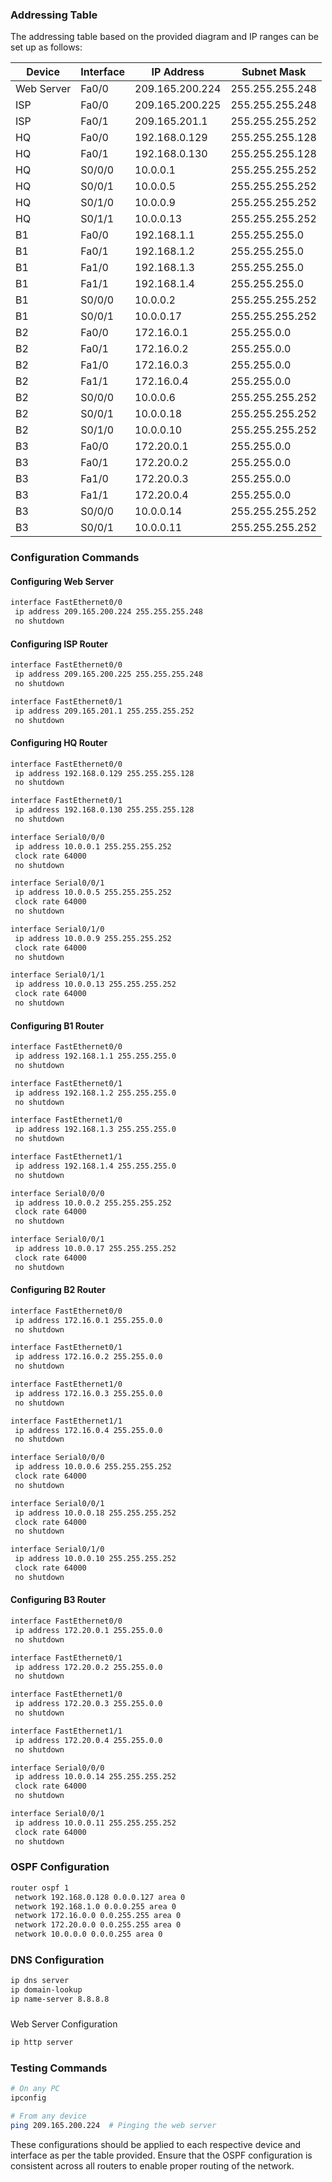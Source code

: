 ### Addressing Table
The addressing table based on the provided diagram and IP ranges can be set up as follows:

| Device      | Interface | IP Address       | Subnet Mask     |
|-------------|-----------|------------------|-----------------|
| Web Server  | Fa0/0     | 209.165.200.224  | 255.255.255.248 |
| ISP         | Fa0/0     | 209.165.200.225  | 255.255.255.248 |
| ISP         | Fa0/1     | 209.165.201.1    | 255.255.255.252 |
| HQ          | Fa0/0     | 192.168.0.129    | 255.255.255.128 |
| HQ          | Fa0/1     | 192.168.0.130    | 255.255.255.128 |
| HQ          | S0/0/0    | 10.0.0.1         | 255.255.255.252 |
| HQ          | S0/0/1    | 10.0.0.5         | 255.255.255.252 |
| HQ          | S0/1/0    | 10.0.0.9         | 255.255.255.252 |
| HQ          | S0/1/1    | 10.0.0.13        | 255.255.255.252 |
| B1          | Fa0/0     | 192.168.1.1      | 255.255.255.0   |
| B1          | Fa0/1     | 192.168.1.2      | 255.255.255.0   |
| B1          | Fa1/0     | 192.168.1.3      | 255.255.255.0   |
| B1          | Fa1/1     | 192.168.1.4      | 255.255.255.0   |
| B1          | S0/0/0    | 10.0.0.2         | 255.255.255.252 |
| B1          | S0/0/1    | 10.0.0.17        | 255.255.255.252 |
| B2          | Fa0/0     | 172.16.0.1       | 255.255.0.0     |
| B2          | Fa0/1     | 172.16.0.2       | 255.255.0.0     |
| B2          | Fa1/0     | 172.16.0.3       | 255.255.0.0     |
| B2          | Fa1/1     | 172.16.0.4       | 255.255.0.0     |
| B2          | S0/0/0    | 10.0.0.6         | 255.255.255.252 |
| B2          | S0/0/1    | 10.0.0.18        | 255.255.255.252 |
| B2          | S0/1/0    | 10.0.0.10        | 255.255.255.252 |
| B3          | Fa0/0     | 172.20.0.1       | 255.255.0.0     |
| B3          | Fa0/1     | 172.20.0.2       | 255.255.0.0     |
| B3          | Fa1/0     | 172.20.0.3       | 255.255.0.0     |
| B3          | Fa1/1     | 172.20.0.4       | 255.255.0.0     |
| B3          | S0/0/0    | 10.0.0.14        | 255.255.255.252 |
| B3          | S0/0/1    | 10.0.0.11        | 255.255.255.252 |

### Configuration Commands
#### Configuring Web Server
```bash
interface FastEthernet0/0
 ip address 209.165.200.224 255.255.255.248
 no shutdown
```

#### Configuring ISP Router
```bash
interface FastEthernet0/0
 ip address 209.165.200.225 255.255.255.248
 no shutdown

interface FastEthernet0/1
 ip address 209.165.201.1 255.255.255.252
 no shutdown
```

#### Configuring HQ Router
```bash
interface FastEthernet0/0
 ip address 192.168.0.129 255.255.255.128
 no shutdown

interface FastEthernet0/1
 ip address 192.168.0.130 255.255.255.128
 no shutdown

interface Serial0/0/0
 ip address 10.0.0.1 255.255.255.252
 clock rate 64000
 no shutdown

interface Serial0/0/1
 ip address 10.0.0.5 255.255.255.252
 clock rate 64000
 no shutdown

interface Serial0/1/0
 ip address 10.0.0.9 255.255.255.252
 clock rate 64000
 no shutdown

interface Serial0/1/1
 ip address 10.0.0.13 255.255.255.252
 clock rate 64000
 no shutdown
```

#### Configuring B1 Router
```bash
interface FastEthernet0/0
 ip address 192.168.1.1 255.255.255.0
 no shutdown

interface FastEthernet0/1
 ip address 192.168.1.2 255.255.255.0
 no shutdown

interface FastEthernet1/0
 ip address 192.168.1.3 255.255.255.0
 no shutdown

interface FastEthernet1/1
 ip address 192.168.1.4 255.255.255.0
 no shutdown

interface Serial0/0/0
 ip address 10.0.0.2 255.255.255.252
 clock rate 64000
 no shutdown

interface Serial0/0/1
 ip address 10.0.0.17 255.255.255.252
 clock rate 64000
 no shutdown
```

#### Configuring B2 Router
```bash
interface FastEthernet0/0
 ip address 172.16.0.1 255.255.0.0
 no shutdown

interface FastEthernet0/1
 ip address 172.16.0.2 255.255.0.0
 no shutdown

interface FastEthernet1/0
 ip address 172.16.0.3 255.255.0.0
 no shutdown

interface FastEthernet1/1
 ip address 172.16.0.4 255.255.0.0
 no shutdown

interface Serial0/0/0
 ip address 10.0.0.6 255.255.255.252
 clock rate 64000
 no shutdown

interface Serial0/0/1
 ip address 10.0.0.18 255.255.255.252
 clock rate 64000
 no shutdown

interface Serial0/1/0
 ip address 10.0.0.10 255.255.255.252
 clock rate 64000
 no shutdown
```

#### Configuring B3 Router
```bash
interface FastEthernet0/0
 ip address 172.20.0.1 255.255.0.0
 no shutdown

interface FastEthernet0/1
 ip address 172.20.0.2 255.255.0.0
 no shutdown

interface FastEthernet1/0
 ip address 172.20.0.3 255.255.0.0
 no shutdown

interface FastEthernet1/1
 ip address 172.20.0.4 255.255.0.0
 no shutdown

interface Serial0/0/0
 ip address 10.0.0.14 255.255.255.252
 clock rate 64000
 no shutdown

interface Serial0/0/1
 ip address 10.0.0.11 255.255.255.252
 clock rate 64000
 no shutdown
```

### OSPF Configuration
```bash
router ospf 1
 network 192.168.0.128 0.0.0.127 area 0
 network 192.168.1.0 0.0.0.255 area 0
 network 172.16.0.0 0.0.255.255 area 0
 network 172.20.0.0 0.0.255.255 area 0
 network 10.0.0.0 0.0.0.255 area 0
```

### DNS Configuration
```bash
ip dns server
ip domain-lookup
ip name-server 8.8.8.8
```

###

 Web Server Configuration
```bash
ip http server
```

### Testing Commands
```bash
# On any PC
ipconfig

# From any device
ping 209.165.200.224  # Pinging the web server
```

These configurations should be applied to each respective device and interface as per the table provided. Ensure that the OSPF configuration is consistent across all routers to enable proper routing of the network.
